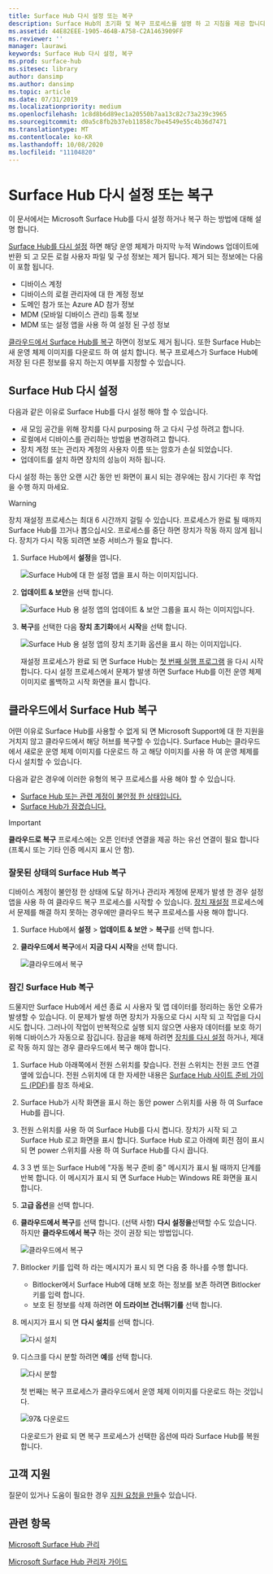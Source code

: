 ```yaml
---
title: Surface Hub 다시 설정 또는 복구
description: Surface Hub의 초기화 및 복구 프로세스를 설명 하 고 지침을 제공 합니다.
ms.assetid: 44E82EEE-1905-464B-A758-C2A1463909FF
ms.reviewer: ''
manager: laurawi
keywords: Surface Hub 다시 설정, 복구
ms.prod: surface-hub
ms.sitesec: library
author: dansimp
ms.author: dansimp
ms.topic: article
ms.date: 07/31/2019
ms.localizationpriority: medium
ms.openlocfilehash: 1c8d8b6d89ec1a20550b7aa13c82c73a239c3965
ms.sourcegitcommit: d0a5c8fb2b37eb11858c7be4549e55c4b36d7471
ms.translationtype: MT
ms.contentlocale: ko-KR
ms.lasthandoff: 10/08/2020
ms.locfileid: "11104820"
---
```

# Surface Hub 다시 설정 또는 복구

이 문서에서는 Microsoft Surface Hub를 다시 설정 하거나 복구 하는 방법에 대해 설명 합니다.  

[Surface Hub를 다시 설정](#reset-a-surface-hub) 하면 해당 운영 체제가 마지막 누적 Windows 업데이트에 반환 되 고 모든 로컬 사용자 파일 및 구성 정보는 제거 됩니다. 제거 되는 정보에는 다음이 포함 됩니다.

- 디바이스 계정
- 디바이스의 로컬 관리자에 대 한 계정 정보
- 도메인 참가 또는 Azure AD 참가 정보
- MDM (모바일 디바이스 관리) 등록 정보
- MDM 또는 설정 앱을 사용 하 여 설정 된 구성 정보

[클라우드에서 Surface Hub를 복구](#recover-a-surface-hub-from-the-cloud) 하면이 정보도 제거 됩니다. 또한 Surface Hub는 새 운영 체제 이미지를 다운로드 하 여 설치 합니다. 복구 프로세스가 Surface Hub에 저장 된 다른 정보를 유지 하는지 여부를 지정할 수 있습니다.

## Surface Hub 다시 설정

다음과 같은 이유로 Surface Hub를 다시 설정 해야 할 수 있습니다.

- 새 모임 공간을 위해 장치를 다시 purposing 하 고 다시 구성 하려고 합니다.
- 로컬에서 디바이스를 관리하는 방법을 변경하려고 합니다.
- 장치 계정 또는 관리자 계정의 사용자 이름 또는 암호가 손실 되었습니다.
- 업데이트를 설치 하면 장치의 성능이 저하 됩니다.

다시 설정 하는 동안 오랜 시간 동안 빈 화면이 표시 되는 경우에는 잠시 기다린 후 작업을 수행 하지 마세요.

> [!WARNING]
> 장치 재설정 프로세스는 최대 6 시간까지 걸릴 수 있습니다. 프로세스가 완료 될 때까지 Surface Hub를 끄거나 뽑으십시오. 프로세스를 중단 하면 장치가 작동 하지 않게 됩니다. 장치가 다시 작동 되려면 보증 서비스가 필요 합니다.

1. Surface Hub에서 **설정**을 엽니다.

   ![Surface Hub에 대 한 설정 앱을 표시 하는 이미지입니다.](images/sh-settings.png)

1. **업데이트 & 보안**을 선택 합니다.

   ![Surface Hub 용 설정 앱의 업데이트 & 보안 그룹을 표시 하는 이미지입니다.](images/sh-settings-update-security.png)

1. **복구**를 선택한 다음 **장치 초기화**에서 **시작**을 선택 합니다.

   ![Surface Hub 용 설정 앱의 장치 초기화 옵션을 표시 하는 이미지입니다.](images/sh-settings-reset-device.png)

   재설정 프로세스가 완료 되 면 Surface Hub는 [첫 번째 실행 프로그램](first-run-program-surface-hub.md) 을 다시 시작 합니다. 다시 설정 프로세스에서 문제가 발생 하면 Surface Hub를 이전 운영 체제 이미지로 롤백하고 시작 화면을 표시 합니다.

<span id="cloud-recovery" />

## 클라우드에서 Surface Hub 복구

어떤 이유로 Surface Hub를 사용할 수 없게 되 면 Microsoft Support에 대 한 지원을 거치지 않고 클라우드에서 해당 허브를 복구할 수 있습니다. Surface Hub는 클라우드에서 새로운 운영 체제 이미지를 다운로드 하 고 해당 이미지를 사용 하 여 운영 체제를 다시 설치할 수 있습니다.

다음과 같은 경우에 이러한 유형의 복구 프로세스를 사용 해야 할 수 있습니다.

- [Surface Hub 또는 관련 계정이 불안정 한 상태입니다.](#recover-a-surface-hub-in-a-bad-state)
- [Surface Hub가 잠겼습니다.](#recover-a-locked-surface-hub)

>[!IMPORTANT]
>**클라우드로 복구** 프로세스에는 오픈 인터넷 연결을 제공 하는 유선 연결이 필요 합니다 (프록시 또는 기타 인증 메시지 표시 안 함).

### 잘못된 상태의 Surface Hub 복구

디바이스 계정이 불안정 한 상태에 도달 하거나 관리자 계정에 문제가 발생 한 경우 설정 앱을 사용 하 여 클라우드 복구 프로세스를 시작할 수 있습니다. [장치 재설정](#reset-a-surface-hub) 프로세스에서 문제를 해결 하지 못하는 경우에만 클라우드 복구 프로세스를 사용 해야 합니다.

1. Surface Hub에서 **설정** &gt; **업데이트 & 보안** &gt; **복구**를 선택 합니다.

1. **클라우드에서 복구**에서 **지금 다시 시작**을 선택 합니다.

   ![클라우드에서 복구](images/recover-from-the-cloud.png)

### 잠긴 Surface Hub 복구

드물지만 Surface Hub에서 세션 종료 시 사용자 및 앱 데이터를 정리하는 동안 오류가 발생할 수 있습니다. 이 문제가 발생 하면 장치가 자동으로 다시 시작 되 고 작업을 다시 시도 합니다. 그러나이 작업이 반복적으로 실행 되지 않으면 사용자 데이터를 보호 하기 위해 디바이스가 자동으로 잠깁니다. 잠금을 해제 하려면 [장치를 다시 설정](#reset-a-surface-hub) 하거나, 제대로 작동 하지 않는 경우 클라우드에서 복구 해야 합니다.

1. Surface Hub 아래쪽에서 전원 스위치를 찾습니다. 전원 스위치는 전원 코드 연결 옆에 있습니다. 전원 스위치에 대 한 자세한 내용은 [Surface Hub 사이트 준비 가이드 (PDF)](surface-hub-site-readiness-guide.md)를 참조 하세요.

1. Surface Hub가 시작 화면을 표시 하는 동안 power 스위치를 사용 하 여 Surface Hub를 끕니다.

1. 전원 스위치를 사용 하 여 Surface Hub를 다시 켭니다. 장치가 시작 되 고 Surface Hub 로고 화면을 표시 합니다. Surface Hub 로고 아래에 회전 점이 표시 되 면 power 스위치를 사용 하 여 Surface Hub를 다시 끕니다.  

1. 3 3 번 또는 Surface Hub에 "자동 복구 준비 중" 메시지가 표시 될 때까지 단계를 반복 합니다. 이 메시지가 표시 되 면 Surface Hub는 Windows RE 화면을 표시 합니다.

1. **고급 옵션**을 선택 합니다.

1. **클라우드에서 복구**를 선택 합니다. (선택 사항) **다시 설정을**선택할 수도 있습니다. 하지만 **클라우드에서 복구** 하는 것이 권장 되는 방법입니다.

   ![클라우드에서 복구](images/recover-from-cloud.png)
1. Bitlocker 키를 입력 하 라는 메시지가 표시 되 면 다음 중 하나를 수행 합니다.

   - Bitlocker에서 Surface Hub에 대해 보호 하는 정보를 보존 하려면 Bitlocker 키를 입력 합니다.
   - 보호 된 정보를 삭제 하려면 **이 드라이브 건너뛰기를** 선택 합니다.  

1. 메시지가 표시 되 면 **다시 설치**를 선택 합니다.

    ![다시 설치](images/reinstall.png)

1. 디스크를 다시 분할 하려면 **예**를 선택 합니다.

   ![다시 분할](images/repartition.png)

   첫 번째는 복구 프로세스가 클라우드에서 운영 체제 이미지를 다운로드 하는 것입니다.  

   ![97& 다운로드](images/recover-progress.png)

   다운로드가 완료 되 면 복구 프로세스가 선택한 옵션에 따라 Surface Hub를 복원 합니다.
   

## 고객 지원

질문이 있거나 도움이 필요한 경우 [지원 요청을 만들](https://support.microsoft.com/supportforbusiness/productselection)수 있습니다.


## 관련 항목

[Microsoft Surface Hub 관리](manage-surface-hub.md)

[Microsoft Surface Hub 관리자 가이드](surface-hub-administrators-guide.md)
